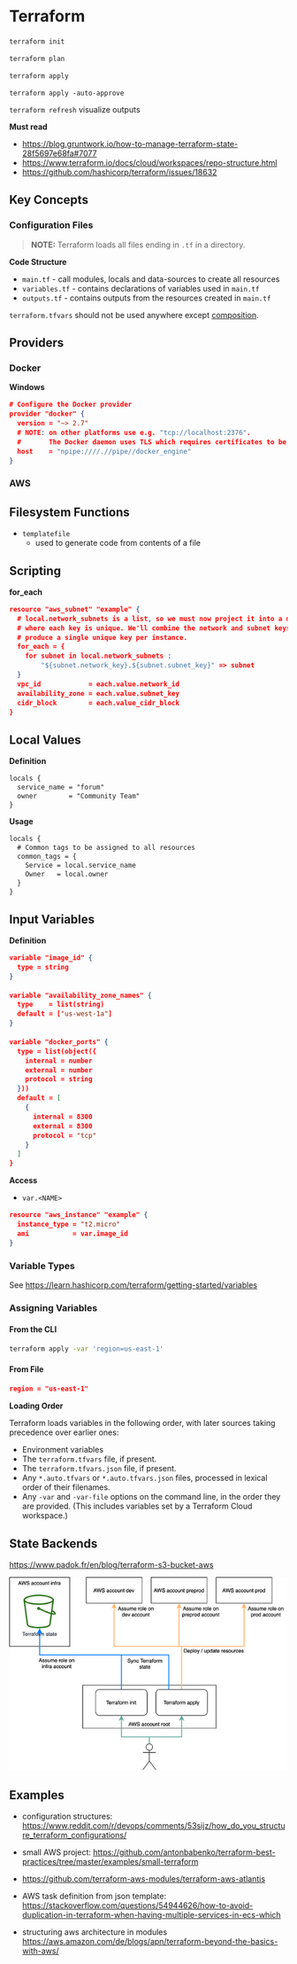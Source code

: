 # Terraform





`terraform init`

`terraform plan`

`terraform apply`

`terraform apply -auto-approve`

`terraform refresh` visualize outputs



**Must read**

- https://blog.gruntwork.io/how-to-manage-terraform-state-28f5697e68fa#7077
- https://www.terraform.io/docs/cloud/workspaces/repo-structure.html
- https://github.com/hashicorp/terraform/issues/18632





## Key Concepts

### Configuration Files

> **NOTE:** Terraform loads all files ending in `.tf` in a directory.



**Code Structure**

- `main.tf` - call modules, locals and data-sources to create all resources
- `variables.tf` - contains declarations of variables used in `main.tf`
- `outputs.tf` - contains outputs from the resources created in `main.tf`

`terraform.tfvars` should not be used anywhere except [composition]().









## Providers

### Docker

**Windows**

```json
# Configure the Docker provider
provider "docker" {
  version = "~> 2.7"
  # NOTE: on other platforms use e.g. "tcp://localhost:2376".
  #       The Docker daemon uses TLS which requires certificates to be installed.
  host    = "npipe:////.//pipe//docker_engine"
}
```

### AWS





## Filesystem Functions

- `templatefile`
  - used to generate code from contents of a file



## Scripting

**for_each**

```json
resource "aws_subnet" "example" {
  # local.network_subnets is a list, so we must now project it into a map
  # where each key is unique. We'll combine the network and subnet keys to
  # produce a single unique key per instance.
  for_each = {
    for subnet in local.network_subnets : 
    	"${subnet.network_key}.${subnet.subnet_key}" => subnet
  }
  vpc_id            = each.value.network_id
  availability_zone = each.value.subnet_key
  cidr_block        = each.value_cidr_block
}
```



## Local Values

**Definition**

```
locals {
  service_name = "forum"
  owner        = "Community Team"
}
```

**Usage**

```
locals {
  # Common tags to be assigned to all resources
  common_tags = {
    Service = local.service_name
    Owner   = local.owner
  }
}
```



## Input Variables



**Definition**

```json
variable "image_id" {
  type = string
}

variable "availability_zone_names" {
  type    = list(string)
  default = ["us-west-1a"]
}

variable "docker_ports" {
  type = list(object({
    internal = number
    external = number
    protocol = string
  }))
  default = [
    {
      internal = 8300
      external = 8300
      protocol = "tcp"
    }
  ]
}
```

**Access**

- `var.<NAME>`

```json
resource "aws_instance" "example" {
  instance_type = "t2.micro"
  ami           = var.image_id
}
```





### Variable Types

See https://learn.hashicorp.com/terraform/getting-started/variables



### Assigning Variables

#### From the CLI

```bash
terraform apply -var 'region=us-east-1'
```

#### From File

```json
region = "us-east-1"
```

**Loading Order**

Terraform loads variables in the following order, with later sources taking precedence over earlier ones:

- Environment variables
- The `terraform.tfvars` file, if present.
- The `terraform.tfvars.json` file, if present.
- Any `*.auto.tfvars` or `*.auto.tfvars.json` files, processed in lexical order of their filenames.
- Any `-var` and `-var-file` options on the command line, in the order they are provided. (This includes variables set by a Terraform Cloud workspace.)







## State Backends

https://www.padok.fr/en/blog/terraform-s3-bucket-aws



![tf-remote-state](img/tf-remote-state.png)

## Examples

- configuration structures: https://www.reddit.com/r/devops/comments/53sijz/how_do_you_structure_terraform_configurations/

- small AWS project: https://github.com/antonbabenko/terraform-best-practices/tree/master/examples/small-terraform
- https://github.com/terraform-aws-modules/terraform-aws-atlantis

- AWS task definition from json template: https://stackoverflow.com/questions/54944626/how-to-avoid-duplication-in-terraform-when-having-multiple-services-in-ecs-which
- structuring aws architecture in modules https://aws.amazon.com/de/blogs/apn/terraform-beyond-the-basics-with-aws/
